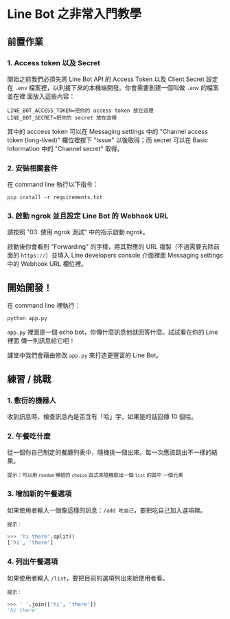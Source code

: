 # Line Bot 之非常入門教學

## 前置作業

### 1. Access token 以及 Secret

開始之前我們必須先將 Line Bot API 的 Access Token 以及 Client Secret 設定在
`.env` 檔案裡，以利接下來的本機端開發。你會需要創建一個叫做 `.env` 的檔案並在裡
面放入這些內容：

```
LINE_BOT_ACCESS_TOKEN=把你的 access token 放在這裡
LINE_BOT_SECRET=把你的 secret 放在這裡
```

其中的 acccess token 可以在 Messaging settings 中的 "Channel access token
(long-lived)" 欄位裡按下 "Issue" 以後取得；而 secret 可以在 Basic Information
中的 "Channel secret" 取得。

### 2. 安裝相關套件

在 command line 執行以下指令：

```
pip install -r requirements.txt
```

### 3. 啟動 ngrok 並且設定 Line Bot 的 Webhook URL

請按照 "03. 使用 ngrok 測試" 中的指示啟動 ngrok。

啟動後你會看到 "Forwarding" 的字樣，將其對應的 URL 複製（不過需要去除前面的
`https://`）並填入 Line developers console 介面裡面 Messaging settings 中的
Webhook URL 欄位裡。


## 開始開發！

在 command line 裡執行：

```
python app.py
```

`app.py` 裡面是一個 echo bot，你傳什麼訊息他就回答什麼。試試看在你的 Line 裡面
傳一則訊息給它吧！

課堂中我們會藉由修改 `app.py` 來打造更豐富的 Line Bot。


## 練習 / 挑戰

### 1. 敷衍的機器人

收到訊息時，檢查訊息內是否含有「哈」字，如果是的話回傳 10 個哈。

### 2. 午餐吃什麼

從一個你自己制定的餐廳列表中，隨機挑一個出來。每一次應該跳出不一樣的結果。

<sub>提示：可以用 `random` 模組的 `choice` 函式來隨機取出一個 `list` 的其中
一個元素</sub>

### 3. 增加新的午餐選項

如果使用者輸入一個像這樣的訊息：`/add 吃自己`，要把吃自己加入選項裡。

<sub>提示：</sub>
```python
>>> 'hi there'.split()
['hi', 'there']
```

### 4. 列出午餐選項

如果使用者輸入 `/list`，要把目前的選項列出來給使用者看。

<sub>提示：</sub>
```python
>>> ' '.join(['hi', 'there'])
'hi there'
```
